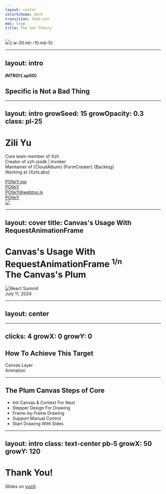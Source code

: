 ```yaml
---
layout: center
colorSchema: dark
transition: fade-out
mdc: true
title: The Set Theory
---
```


![](/unplugin.svg){.w-30.mt--10.mb-5}

<!--
各位同事晚上好，好久不见，很开心又在前端技术部落与大家见面，一起进行技术交流。
-->

---
layout: intro
---

##### INTRO!{.op50}

## Specific is Not a Bad Thing

<!--
技术领域的成学习旅途中（无论前端、后端、算法、硬件等），坚持是一件很需要毅力的事情，保有初心在技术领域一路走下去的同学会显得很“特殊”。但，这并不是一件坏事。
在目前“泛平台化”的大环境下，需要时不常地提醒我们是开发者，一群专业的开发者。

好！闲话聊完，我们进入正题：
-->

---
layout: intro
growSeed: 15
growOpacity: 0.3
class: pl-25
---

# Zili Yu

<div class="[&>*]:important-leading-10 opacity-80">

Core team member of Xzh<br>
Creator of xzh-jssdk | Invoker<br>
Maintainer of {CloudAlbum} {FormCreater} {Backlog}<br>
Working at {XzhLabs}<br>

</div>

<div my-10 w-min flex="~ gap-1" items-center justify-center>
  <div i-ri-user-3-line op50 ma text-xl />
  <div><a href="https://github.com/POfeiY" target="_blank" class="border-none! font-300">POfeiY.me</a></div>
  <div i-ri-github-line op50 ma text-xl ml4/>
  <div><a href="https://github.com/POfeiY" target="_blank" class="border-none! font-300">POfeiY</a></div>
  <div i-ri-mastodon-line op50 ma text-xl ml4 />
  <div><a href="https://github.com/POfeiY" target="_blank" class="border-none! font-300">POfeiY@webtoo.ls</a></div>
  <div i-ri-twitter-x-line op50 ma text-xl ml4/>
  <div><a href="https://github.com/POfeiY" target="_blank" class="border-none! font-300">POfeiY</a></div>
</div>

<img src="https://avatars.githubusercontent.com/u/18592121?v=4" rounded-full w-35 abs-tr mt-32 mr-30 />

<div flex="~ gap2">

</div>

<!--
各位同事晚上好，我是任职于技术服务中心兴智汇团队的一名开发，余自立。目前主要负责的项目有兴智汇底座JS-SDK、兴智汇通用组件（如云相册、通用表单、统一待办等组件）。多年的开源社区摸鱼玩家，欢迎各位同事空了多多联系，一起交流技术与感情。

今天带来的分享技术主题的是一个小小的动画效果，使用最基础canvas api与requestAnimationFrame实现，稍后将进行主要步骤讲解、并与大家一起完成demo。

接下来我们先简单讲解下所需要用到的技术知识点：requestAnimationFrame & Canvas
-->

---
layout: cover
title: Canvas's Usage With RequestAnimationFrame
---

<h1 flex="~ col">
<div text-2xl origin-top-left transition duration-500 :class="$clicks <= 2 ? 'scale-150' : 'op50'">
  <span v-click>Canvas's Usage With </span>
  <span>RequestAnimationFrame </span>
  <sup v-click>1/n</sup>
</div>
<div mt1 forward:delay-300 v-click>The Canvas's Plum</div>
</h1>

<div abs-br mx-10 my-11 flex="~ col gap-2 items-end" text-left v-click="1">
  <img src="/react-summit.svg" w-22 alt="React Summit" />
  <div text-xs opacity-75>July 11, 2024</div>
</div>

<!--
Canvas相比大家应该都很熟悉，给我一张画布，可以用于动画、游戏画面、数据可视化、图片编辑以及实时视频处理等应用场景，开源社区中也有很多工具库，如游戏制作的EaselJs、数据热力图heatmap.js，当然熟悉的3D绘制的同学应该知道还可以在WebGL中使用。
使用方法很简单，初始化一张画布，获取到context，就可以绘制线条、矩形、圆弧等基本形状。当然今天我们的demo中绘制过程仅涉及到线条绘制，将会在demo实现过程中进行演示。

requestAnimationFrame挂载在全局window对象上，可以告诉浏览器——你希望执行一个动画，并且要求浏览器在下次重绘之前调用指定的回调函数更新动画。该方法需要传入一个回调函数作为参数，该回调函数会在浏览器下一次重绘之前执行。回调函数执行次数通常是每秒 60 次，但在大多数遵循 W3C 建议的浏览器中，回调函数执行次数通常与浏览器屏幕刷新次数相匹配。

timestamp参数会传入回调方法中，它指示当前被 requestAnimationFrame() 排序的回调函数被触发的时间。在同一个帧中的多个回调函数，它们每一个都会接受到一个相同的时间戳，即使在计算上一个回调函数的工作负载期间已经消耗了一些时间。该时间戳是一个十进制数，单位为毫秒，最小精度为 1ms

我们将一起对该方法进行封装，实现循环调用生成Canvas树枝节点，并且支持手动暂停与恢复动画执行。

我们先来看看最终实现的demo效果。
-->

---
layout: center
---

<Plum />

<!--
我们来简单操作一下，启动动画可以看见仿生树自动的开始绘制，点击暂停按钮则停止绘制，再点击继续则仿生树又开始野蛮生长。从demo可见在canvas画布上绘制一颗小树,树枝的长度、生长角度在一定范围内是随机的（画框边界控制）

这里我们使用tldraw工具演示绘制思路，首先树枝的长度和生长角度在绘制过程中都有一定的随机性，这里角度的设计我们定义了一个最大夹角正负15度并乘上随机值，长度的计算稍微多了一些步骤，使用正余弦函数进行计算，相信在做的小伙伴都很熟悉，这里就简要跳过了。（直接coding实现该方法，备用）
-->

---
clicks: 4
growX: 0
growY: 0
---

## How To Achieve This Target

<div
  v-click="1"
  absolute w-200 h-200 left-20 border="~ gray/50 rounded-full" bg-gray:20 text-5xl
  flex="~ items-center justify-center"
  transition-all duration-500
  :class="$clicks === 4 ? 'scale-100' : 'scale-80'"
>
  Canvas Layer
  <div
    v-click="2"
    absolute w-70 h-70 left-65 top-10 border="~ blue rounded-full"
    bg-blue:20 text-4xl text-blue flex="~ items-center justify-center"
    transition-all duration-500
    :class="$clicks >= 3 ? 'scale-100' : 'scale-80'"
  >
    Animation
  </div>
</div>

<!--
如何实现的呢？

其实就像看起来的那么简单，第一步绘制一个canvas画布，第二部开启动画循环绘制线条

第一步，初始化画布设置宽高 dpi-设备像素比

关键在第二步，怎么设计动画并支持手动启动和停止。上面有安利到我们会使用requestAniamtionFrame实现，但是我们都知道这个方法传入的回调仅会在下一次绘制之前执行一次，该怎么办呢？

（等待2s）,其实仔细观察演示demo会发现，可以通过迭代实现，每次绘制上一层树枝结束判断边界碰撞，未达边界着随机生成下一次绘制的树枝，如此反复完成。

下面我将本次绘制大致分为5个步骤：

-->

---

## The Plum Canvas Steps of Core

<div h-100 flex="~ items-center">
<v-clicks>

- Init Canvas & Context For Next
- Stepper Design For Drawing
- Frame-by-frame Drawing
- Support Manual Control
- Start Drawing With Sides

</v-clicks>
</div>

<!--
实现该动画的核心步骤有如下五个步骤：
1、初始化canvas画布和context
2、设计绘制所需的步进动画
3、使用requestAnimationFrame设计帧动画
4、封装hook支持手动启动帧动画
5、随机设置边界出生点

接来下，让我们一起来编码实现

先画一条简单的线试试

beiginPath
moveTo
lineTo
stroke
-->

---
layout: intro
class: text-center pb-5
growX: 50
growY: 120
---

# Thank You!

Slides on [yuzili](https://github.com/POfeiY/talks.git)

<!--
That's all for my talk, hope you enjoy. Thank you!

总结一下，canvas的使用场景与requestAnimationFrame的使用要点，推荐咱行内前端开发者实践可视化工具的开发。当然以上演示的demo仅作示例参考，有兴趣的同学可以加入我们一并研讨和提升

[拓展了解] SVG or Canvas
Canvas 是基于脚本的，通过 JavaScript 指令来动态绘图。而 SVG 则是使用 XML 文档来描述矢量图。

Canvas 提供的绘图能力更底层，适合做到像素级的图形处理，能动态渲染和绘制大数据量的图形。而 SVG 抽象层次更高，声明描述式的接口功能更丰富，内置了大量的图形、滤镜和动画等，方便进行文档元素的维护，也能导出为文件脱离浏览器环境使用。

如果单就图表库的视角来看，选择 Canvas 和 SVG 各有千秋。小画布、大数据量的场景适合用 Canvas，譬如热力图、大数据量的散点图等。如果画布非常大，有缩放、平移等高频的交互，或者移动端对内存占用量非常敏感等场景，可以使用 SVG 的方案。

这里留一个课后作业，一个100px * 100px的canvas画布在理论上占多大的内存呢？
-->
